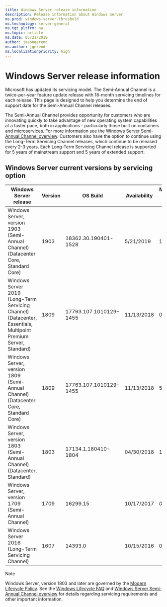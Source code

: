 ```yaml
---
title: Windows Server release information
description: Release information about Windows Server 
ms.prod: windows-server-threshold
ms.technology: server-general
ms.tgt_pltfrm: na
ms.topic: article
ms.date: 05/21/2019
author: jasongerend
ms.author: jgerend
ms.localizationpriority: high
---
```

# Windows Server release information

Microsoft has updated its servicing model. The Semi-Annual Channel is a twice-per-year feature update release with 18-month servicing timelines for each release. This page is designed to help you determine the end of support date for the Semi-Annual Channel releases.

The Semi-Annual Channel provides opportunity for customers who are innovating quickly to take advantage of new operating system capabilities at a faster pace, both in applications - particularly those built on containers and microservices. For more information see the [Windows Server Semi-Annual Channel overview](semi-annual-channel-overview.md). Customers also have the option to continue using the Long-Term Servicing Channel releases, which continue to be released every 2-3 years. Each Long-Term Servicing Channel release is supported for 5 years of mainstream support and 5 years of extended support.

## Windows Server current versions by servicing option

| Windows Server release | Version | OS Build | Availability | Mainstream support end date|Extended support end date |
|----------------|---------|----------|----------|---------|----------|
| Windows Server, version 1903 (Semi-Annual Channel) (Datacenter Core, Standard Core) | 1903  | 18362.30.190401-1528 | 5/21/2019 | 12/08/2020 | Review note |
|Windows Server 2019 (Long-Term Servicing Channel) (Datacenter, Essentials, Multipoint Premium Server, Standard)|1809|17763.107.1010129-1455|11/13/2018|01/09/2024|01/09/2029|
|Windows Server, version 1809 (Semi-Annual Channel) (Datacenter Core, Standard Core)|1809|17763.107.1010129-1455|11/13/2018|5/11/2020|Review note|
| Windows Server, version 1803 (Semi-Annual Channel) (Datacenter, Standard)| 1803 |17134.1.180410-1804 |04/30/2018| 11/12/2019|Review note|
| Windows Server, version 1709 (Semi-Annual Channel)| 1709 | 16299.15|   10/17/2017|*04/09/2019*|N/A|
| Windows Server 2016 (Long-Term Servicing Channel)| 1607 | 14393.0 | 10/15/2016 |01/11/2022| 01/11/2027|

>[!NOTE]
> Windows Server, version 1803 and later are governed by the [Modern Lifecycle Policy](https://support.microsoft.com/help/30881). See the [Windows Lifecycle FAQ](https://support.microsoft.com/help/18581/lifecycle-faq-windows-products) and [Windows Server Semi-Annual Channel overview](semi-annual-channel-overview.md) for details regarding servicing requirements and other important information.
